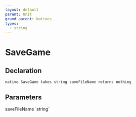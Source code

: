 ```yaml
---
layout: default
parent: Unit
grand_parent: Natives
types:
  - string
---
```


# SaveGame

## Declaration

```
native SaveGame takes string saveFileName returns nothing
```

## Parameters
<dl>
  <dt>saveFileName `string`</dt>
  <dd></dd>
</dl>